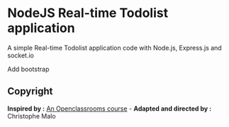# NodeJS Real-time Todolist application
 
A simple Real-time Todolist application code with Node.js, Express.js and socket.io

Add bootstrap

## Copyright
**Inspired by :** [An Openclassrooms course](https://openclassrooms.com/courses/des-applications-ultra-rapides-avec-node-js) - **Adapted and directed by :** Christophe Malo
